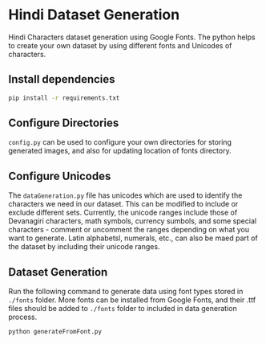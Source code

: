 # Hindi Dataset Generation
Hindi Characters dataset generation using Google Fonts. The python helps to create your own dataset by using different fonts
and Unicodes of characters. 

## Install dependencies
```bash
pip install -r requirements.txt
```
## Configure Directories
`config.py` can be used to configure your own directories for storing generated images, and also for updating location of fonts
directory.

## Configure Unicodes
The `dataGeneration.py` file has unicodes which are used to identify the characters we need in our dataset. This can be modified
to include or exclude different sets. Currently, the unicode ranges include those of Devanagiri characters, math symbols,
currency sumbols, and some special characters - comment or uncomment the ranges depending on what you want to generate.
Latin alphabetsl, numerals, etc., can also be maed part of the dataset by including their unicode ranges.

## Dataset Generation
Run the following command to generate data using font types stored in `./fonts` folder. More fonts can be installed from Google Fonts,
and their .ttf files should be added to `./fonts` folder to included in data generation process.
```bash
python generateFromFont.py
```
